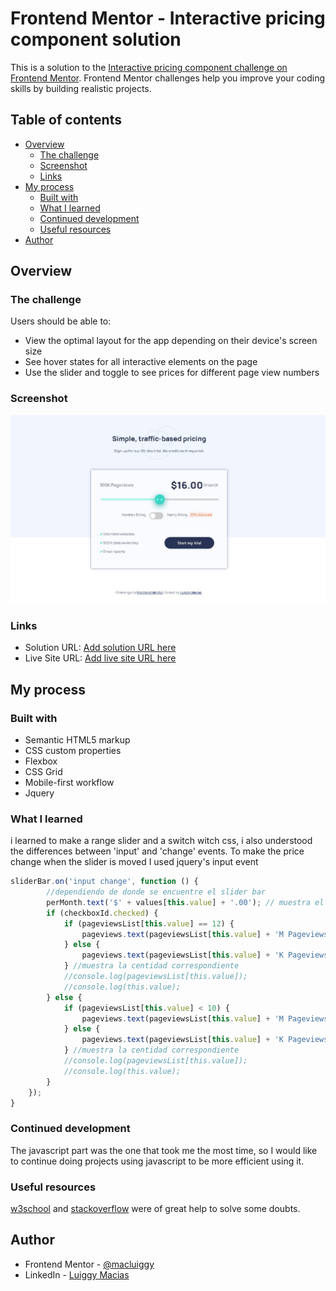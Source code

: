 # Frontend Mentor - Interactive pricing component solution

This is a solution to the [Interactive pricing component challenge on Frontend Mentor](https://www.frontendmentor.io/challenges/interactive-pricing-component-t0m8PIyY8). Frontend Mentor challenges help you improve your coding skills by building realistic projects. 

## Table of contents

- [Overview](#overview)
  - [The challenge](#the-challenge)
  - [Screenshot](#screenshot)
  - [Links](#links)
- [My process](#my-process)
  - [Built with](#built-with)
  - [What I learned](#what-i-learned)
  - [Continued development](#continued-development)
  - [Useful resources](#useful-resources)
- [Author](#author)

## Overview

### The challenge

Users should be able to:

- View the optimal layout for the app depending on their device's screen size
- See hover states for all interactive elements on the page
- Use the slider and toggle to see prices for different page view numbers

### Screenshot

![final](./final.jpg)


### Links

- Solution URL: [Add solution URL here](https://your-solution-url.com)
- Live Site URL: [Add live site URL here](https://your-live-site-url.com)

## My process

### Built with

- Semantic HTML5 markup
- CSS custom properties
- Flexbox
- CSS Grid
- Mobile-first workflow
- Jquery



### What I learned

i learned to make a range slider and a switch witch css, i also understood the differences between 'input' and 'change' events. To make the price change when the slider is moved I used jquery's input event

```js
sliderBar.on('input change', function () {
        //dependiendo de donde se encuentre el slider bar
        perMonth.text('$' + values[this.value] + '.00'); // muestra el precio correspondiente
        if (checkboxId.checked) {
            if (pageviewsList[this.value] == 12) {
                pageviews.text(pageviewsList[this.value] + 'M Pageviews');
            } else {
                pageviews.text(pageviewsList[this.value] + 'K Pageviews');
            } //muestra la centidad correspondiente
            //console.log(pageviewsList[this.value]);
            //console.log(this.value);
        } else {
            if (pageviewsList[this.value] < 10) {
                pageviews.text(pageviewsList[this.value] + 'M Pageviews');
            } else {
                pageviews.text(pageviewsList[this.value] + 'K Pageviews');
            } //muestra la centidad correspondiente
            //console.log(pageviewsList[this.value]);
            //console.log(this.value);
        }
    });
}
```


### Continued development

The javascript part was the one that took me the most time, so I would like to continue doing projects using javascript to be more efficient using it.


### Useful resources
[w3school](https://www.w3schools.com/) and [stackoverflow](https://stackoverflow.com/) were of great help to solve some doubts.

## Author

- Frontend Mentor - [@macluiggy](https://www.frontendmentor.io/profile/macluiggy)
- LinkedIn - [Luiggy Macias](https://www.linkedin.com/in/luiggy-macias-402696155/)

